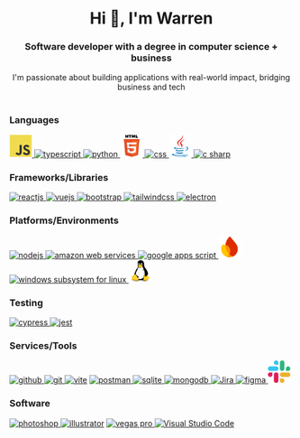 <h1 align="center">Hi 👋, I'm Warren</h1>
<h3 align="center">Software developer with a degree in computer science + business</h3>
<p align="center">I'm passionate about building applications with real-world impact, bridging business and tech</p>

<h1 />
  
### Languages ###

<a href="https://developer.mozilla.org/en-US/docs/Web/JavaScript" target="_blank" rel="noreferrer"> <img src="https://raw.githubusercontent.com/devicons/devicon/master/icons/javascript/javascript-original.svg" alt="javascript" height="40" title="JavaScript"/> </a>
<a href="https://www.typescriptlang.org/" target="_blank" rel="noreferrer"> <img src="https://upload.wikimedia.org/wikipedia/commons/f/f5/Typescript.svg" alt="typescript" height="40" title="TypeScript"/> </a>
<a href="https://www.python.org" target="_blank" rel="noreferrer"> <img src="https://raw.githubusercontent.com/danielcranney/readme-generator/main/public/icons/skills/python-colored.svg" alt="python" height="40" title="Python"/> </a>
<a href="https://www.w3.org/html/" target="_blank" rel="noreferrer"> <img src="https://raw.githubusercontent.com/devicons/devicon/master/icons/html5/html5-original-wordmark.svg" alt="html5" height="40" title="HTML"/> </a> 
<a href="https://www.w3.org/Style/CSS/Overview.en.html" target="_blank" rel="noreferrer"> <img src="https://upload.wikimedia.org/wikipedia/commons/d/d5/CSS3_logo_and_wordmark.svg" alt="css" height="40" title="CSS"/> </a>
<a href="https://www.java.com" target="_blank" rel="noreferrer"> <img src="https://raw.githubusercontent.com/devicons/devicon/master/icons/java/java-original.svg" alt="java" height="40" title="Java"/> </a>
<a href="https://learn.microsoft.com/en-us/dotnet/csharp/" target="_blank" rel="noreferrer"> <img src="https://learn.microsoft.com/en-us/training/achievements/get-started-c-sharp-part-1.svg" alt="c sharp" height="40" title="C#"/> </a>

### Frameworks/Libraries ###

<a href="https://www.reactjs.org/" target="_blank" rel="noreferrer"> <img src="https://upload.wikimedia.org/wikipedia/commons/a/a7/React-icon.svg" alt="reactjs" height="40" title="React JS"/> </a>
<a href="https://www.vuejs.org/" target="_blank" rel="noreferrer"> <img src="https://upload.wikimedia.org/wikipedia/commons/9/95/Vue.js_Logo_2.svg" alt="vuejs" height="40" title="Vue JS"/> </a>
<a href="https://getbootstrap.com/" target="_blank" rel="noreferrer"> <img src="https://getbootstrap.com/docs/5.0/assets/brand/bootstrap-logo.svg" alt="bootstrap" height="40" title="Bootstrap"/> </a>
<a href="https://tailwindcss.com/" target="_blank" rel="noreferrer"> <img src="https://upload.wikimedia.org/wikipedia/commons/d/d5/Tailwind_CSS_Logo.svg" alt="tailwindcss" height="40" title="TailwindCSS"/> </a>
<a href="https://www.electronjs.org/" target="_blank" rel="noreferrer"> <img src="https://upload.wikimedia.org/wikipedia/commons/9/91/Electron_Software_Framework_Logo.svg" alt="electron" height="40" title="Electron JS"/> </a>

### Platforms/Environments ###

<a href="https://nodejs.org/" target="_blank" rel="noreferrer"> <img src="https://cdn-icons-png.flaticon.com/512/5968/5968322.png" alt="nodejs" height="40" title="Node JS"/> </a>
<a href="https://aws.amazon.com/" target="_blank" rel="noreferrer"> <img src="https://media.licdn.com/dms/image/v2/D4E0BAQE0fp2sCqnVLg/company-logo_200_200/company-logo_200_200/0/1738855736997/amazon_web_services_logo?e=1753315200&v=beta&t=ggZdPnki2dN4tk0jG6tP3_FtqYMfOUG6osIYl7jEjCk" alt="amazon web services" height="40" title="Amazon Web Services"/> </a>
<a href="https://developers.google.com/apps-script" target="_blank" rel="noreferrer"> <img src="https://upload.wikimedia.org/wikipedia/commons/f/f2/Google_Apps_Script.png" alt="google apps script" height="40" title="Google Apps Script"/> </a>
<a href="https://firebase.google.com/" target="_blank" rel="noreferrer"> <img src="./icons/firebase.svg" alt="firebase" height="40" title="Firebase"/> </a>
<a href="https://docs.microsoft.com/en-us/windows/wsl/about" target="_blank" rel="noreferrer"> <img src="https://store-images.s-microsoft.com/image/apps.61786.14131597032361940.38d2a067-3798-455f-934a-f69935156b3d.eb49d3ac-e311-4e6f-b89b-f1fe8db9d73b" alt="windows subsystem for linux" height="40" title="Windows Subsystem for Linux (WSL)"/> </a>
<a href="https://www.linux.org/" target="_blank" rel="noreferrer"> <img src="https://raw.githubusercontent.com/devicons/devicon/master/icons/linux/linux-original.svg" alt="linux" height="40" title="Linux"/> </a>

### Testing ###

<a href="https://www.cypress.io" target="_blank" rel="noreferrer"> <img src="https://raw.githubusercontent.com/simple-icons/simple-icons/6e46ec1fc23b60c8fd0d2f2ff46db82e16dbd75f/icons/cypress.svg" alt="cypress" height="40" title="Cypress"/> </a>
<a href="https://jestjs.io/" target="_blank" rel="noreferrer"> <img src="https://miro.medium.com/v2/resize:fit:600/1*i37IyHf6vnhqWIA9osxU3w.png" alt="jest" height="40" title="Jest"/></a>

### Services/Tools ###

<a href="https://www.github.com/" target="_blank" rel="noreferrer"> <img src="https://simpleicons.org/icons/github.svg" alt="github" height="40" title="GitHub"/> </a>
<a href="https://git-scm.com/" target="_blank" rel="noreferrer"> <img src="https://www.vectorlogo.zone/logos/git-scm/git-scm-icon.svg" alt="git" height="40" title="Git"/> </a>
<a href="https://vitejs.dev/" target="_blank" rel="noreferrer"> <img src="https://upload.wikimedia.org/wikipedia/commons/thumb/f/f1/Vitejs-logo.svg/1200px-Vitejs-logo.svg.png" alt="vite" height="40" title="Vite"/></a>
<a href="https://postman.com" target="_blank" rel="noreferrer"> <img src="https://www.vectorlogo.zone/logos/getpostman/getpostman-icon.svg" alt="postman" height="40" title="Postman"/> </a>
<a href="https://www.sqlite.org/" target="_blank" rel="noreferrer"> <img src="https://www.vectorlogo.zone/logos/sqlite/sqlite-icon.svg" alt="sqlite" height="40" title="SQLite"/> </a>
<a href="https://www.mongodb.com/" target="_blank" rel="noreferrer"> <img src="https://pbs.twimg.com/profile_images/1452637606559326217/GFz_P-5e_400x400.png" alt="mongodb" height="40" title="MongoDB"/> </a>
<a href="https://www.atlassian.com/software/jira" target="_blank" rel="noreferrer"> <img src="https://cdn.worldvectorlogo.com/logos/jira-1.svg" alt="Jira" height="40" title="Jira"/> </a>
<a href="https://www.figma.com/" target="_blank" rel="noreferrer"> <img src="https://www.vectorlogo.zone/logos/figma/figma-icon.svg" alt="figma" height="40" title="Figma"/> </a>
<a href="https://slack.com/" target="_blank" rel="noreferrer"> <img src="./icons/slack.svg" alt="slack" height="40" title="Slack"/> </a>

### Software ###

<a href="https://www.photoshop.com/en" target="_blank" rel="noreferrer"> <img src="https://upload.wikimedia.org/wikipedia/commons/a/af/Adobe_Photoshop_CC_icon.svg" alt="photoshop" height="40" title="Adobe Photoshop"/> </a> 
<a href="https://www.adobe.com/ca/products/illustrator.html" target="_blank" rel="noreferrer"> <img src="https://upload.wikimedia.org/wikipedia/commons/f/fb/Adobe_Illustrator_CC_icon.svg" alt="illustrator" height="40" title="Adobe Illustrator"/></a> 
<a href="https://www.vegascreativesoftware.com/ca/vegas-pro/" target="_blank" rel="noreferrer"> <img src="https://upload.wikimedia.org/wikipedia/commons/3/39/Vegas_Pro_15.0.png" alt="vegas pro" height="40" title="VEGAS Pro"/> </a>
<a href="https://code.visualstudio.com/" target="_blank" rel="noreferrer"> <img src="https://upload.wikimedia.org/wikipedia/commons/9/9a/Visual_Studio_Code_1.35_icon.svg" alt="Visual Studio Code" height="40" title="VSCode"/> </a>
